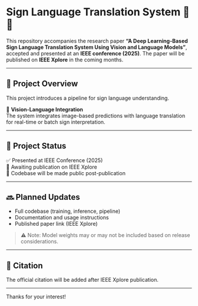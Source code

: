 # Sign Language Translation System 🤟🧠

This repository accompanies the research paper **“A Deep Learning-Based Sign Language Translation System Using Vision and Language Models”**, accepted and presented at an **IEEE conference (2025)**. The paper will be published on **IEEE Xplore** in the coming months.

---

## 🧩 Project Overview

This project introduces a pipeline for sign language understanding.

🔄 **Vision-Language Integration**  
  The system integrates image-based predictions with language translation for real-time or batch sign interpretation.

---

## 📌 Project Status

✅ Presented at IEEE Conference (2025)  
📝 Awaiting publication on IEEE Xplore  
🚧 Codebase will be made public post-publication

---

## 🔜 Planned Updates

- Full codebase (training, inference, pipeline)
- Documentation and usage instructions
- Published paper link (IEEE Xplore)

> ⚠️ Note: Model weights may or may not be included based on release considerations.

---

## 📖 Citation

The official citation will be added after IEEE Xplore publication.

---

Thanks for your interest!
